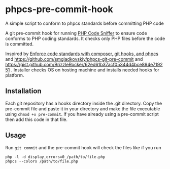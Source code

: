 # phpcs-pre-commit-hook
A simple script to conform to phpcs standards before committing PHP code

A git pre-commit hook for running [PHP Code Sniffer](https://github.com/squizlabs/PHP_CodeSniffer) to ensure code conforms to PHP coding standards. It checks only PHP files before the code is committed.

Inspired by [Enforce code standards with composer, git hooks, and phpcs](http://tech.zumba.com/2014/04/14/control-code-quality/) and https://github.com/smgladkovskiy/phpcs-git-pre-commit and https://gist.github.com/BrizzleRocker/62ed61b37acf05344d4bce894e719251 . Installer checks OS on hosting machine and installs needed hooks for platform.

## Installation

Each git repository has a hooks directory inside the .git directory. Copy the pre-commit file and paste it in your directory and make the file executable using `chmod +x pre-commit`. If you have already using a pre-commit script then add this code in that file.

## Usage

Run `git commit` and the pre-commit hook will check the files like if you run
    
    php -l -d display_errors=0 /path/to/file.php 
    phpcs --colors /path/to/file.php
